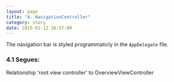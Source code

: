 ```yaml
---
layout: page
title: "4. NavigationController"
category: story
date: 2015-01-12 16:57:00
---
```


The navigation bar is styled programmaticly in the `AppDelegate` file.

### 4.1 Segues:

Relationship 'root view controller' to OverviewViewController
